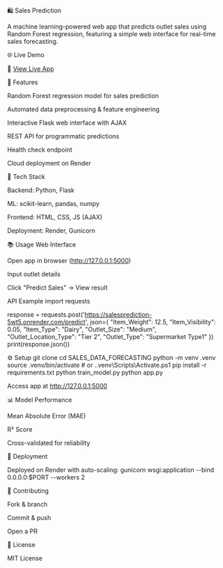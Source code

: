 🛍️ Sales Prediction

A machine learning-powered web app that predicts outlet sales using Random Forest regression, featuring a simple web interface for real-time sales forecasting.

🌐 Live Demo

🔗 [View Live App](https://salesprediction-5wt5.onrender.com)

🎯 Features

Random Forest regression model for sales prediction

Automated data preprocessing & feature engineering

Interactive Flask web interface with AJAX

REST API for programmatic predictions

Health check endpoint

Cloud deployment on Render

🚀 Tech Stack

Backend: Python, Flask

ML: scikit-learn, pandas, numpy

Frontend: HTML, CSS, JS (AJAX)

Deployment: Render, Gunicorn

📚 Usage
Web Interface

Open app in browser (http://127.0.0.1:5000)

Input outlet details

Click "Predict Sales" → View result

API Example
import requests

response = requests.post('https://salesprediction-5wt5.onrender.com/predict', json={
    "Item_Weight": 12.5,
    "Item_Visibility": 0.05,
    "Item_Type": "Dairy",
    "Outlet_Size": "Medium",
    "Outlet_Location_Type": "Tier 2",
    "Outlet_Type": "Supermarket Type1"
})
print(response.json())

⚙️ Setup
git clone <repo-url>
cd SALES_DATA_FORECASTING
python -m venv .venv
source .venv/bin/activate  # or .\.venv\Scripts\Activate.ps1
pip install -r requirements.txt
python train_model.py
python app.py


Access app at http://127.0.0.1:5000

📊 Model Performance

Mean Absolute Error (MAE)

R² Score

Cross-validated for reliability

🚀 Deployment

Deployed on Render with auto-scaling:
gunicorn wsgi:application --bind 0.0.0.0:$PORT --workers 2

🤝 Contributing

Fork & branch

Commit & push

Open a PR

📝 License

MIT License
